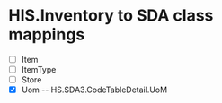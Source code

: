 # HIS.Inventory to SDA class mappings

- [ ] Item
- [ ] ItemType
- [ ] Store
- [x] Uom -- HS.SDA3.CodeTableDetail.UoM
